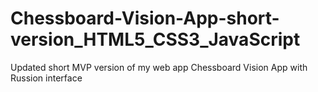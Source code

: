 # Chessboard-Vision-App-short-version_HTML5_CSS3_JavaScript
Updated short MVP version of my web app Chessboard Vision App with Russion interface

